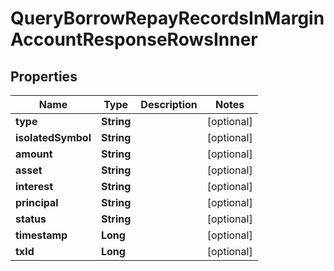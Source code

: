 

# QueryBorrowRepayRecordsInMarginAccountResponseRowsInner


## Properties

| Name | Type | Description | Notes |
|------------ | ------------- | ------------- | -------------|
|**type** | **String** |  |  [optional] |
|**isolatedSymbol** | **String** |  |  [optional] |
|**amount** | **String** |  |  [optional] |
|**asset** | **String** |  |  [optional] |
|**interest** | **String** |  |  [optional] |
|**principal** | **String** |  |  [optional] |
|**status** | **String** |  |  [optional] |
|**timestamp** | **Long** |  |  [optional] |
|**txId** | **Long** |  |  [optional] |



